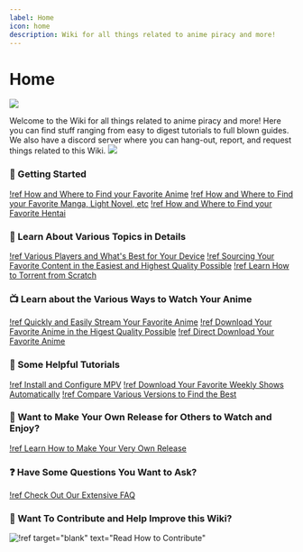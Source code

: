 ```yaml
---
label: Home
icon: home
description: Wiki for all things related to anime piracy and more!
---
```


# Home
![](https://user-images.githubusercontent.com/78981416/214677895-b5497a9f-b78c-4c26-8ef3-880594c67e7a.png)

Welcome to the Wiki for all things related to anime piracy and more!
Here you can find stuff ranging from easy to digest tutorials to full blown guides.
We also have a discord server where you can hang-out, report, and request things related to this Wiki.
[![](https://discordapp.com/api/guilds/974468300304171038/widget.png?style=banner2)](https://discord.gg/snackbox)

### :rocket: Getting Started

[!ref How and Where to Find your Favorite Anime](/getting-started/anime/)
[!ref How and Where to Find your Favorite Manga, Light Novel, etc](/getting-started/literature/)
[!ref How and Where to Find your Favorite Hentai](/getting-started/hentai/)

### :book: Learn About Various Topics in Details

[!ref Various Players and What's Best for Your Device](/guides/playback/)
[!ref Sourcing Your Favorite Content in the Easiest and Highest Quality Possible](/guides/playback/)
[!ref Learn How to Torrent from Scratch](/guides/torrenting/)

### :tv: Learn about the Various Ways to Watch Your Anime

[!ref Quickly and Easily Stream Your Favorite Anime](/sourcing/streaming/)
[!ref Download Your Favorite Anime in the Higest Quality Possible](/sourcing/public-trackers/)
[!ref Direct Download Your Favorite Anime](/sourcing/ddl/)

### :scroll: Some Helpful Tutorials

[!ref Install and Configure MPV](/tutorials/mpv/)
[!ref Download Your Favorite Weekly Shows Automatically](/tutorials/rss/)
[!ref Compare Various Versions to Find the Best](/tutorials/comparison/)

### :floppy_disk: Want to Make Your Own Release for Others to Watch and Enjoy?

[!ref Learn How to Make Your Very Own Release](/advanced/release-standards/)

### :question: Have Some Questions You Want to Ask?

[!ref Check Out Our Extensive FAQ](/resources/faq/)

### :sparkling_heart: Want To Contribute and Help Improve this Wiki?

![!ref target="blank" text="Read How to Contribute"](https://github.com/Snaacky/thewiki#how-to-edit)